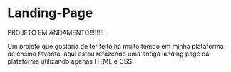 # Landing-Page

PROJETO EM ANDAMENTO!!!!!!!!

Um projeto que gostaria de ter feito há muito tempo em minha plataforma de ensino favorita, aqui estou refazendo uma antiga landing page da plataforma
utilizando apenas HTML e CSS


